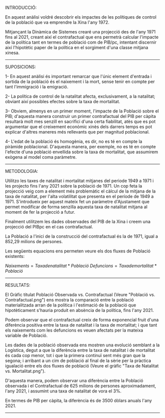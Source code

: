 INTRODUCCIÓ:

En aquest anàlisi voldré descobrir els impactes de les polítiques de control de la població que va emprendre la Xina l'any 1972.

Mitjançant la Dinàmica de Sistemes crearé una projecció des de l'any 1971 fins al 2021, creant així el contrafactual que ens permetrà calcular l'impacte de la política tant en termes de població com de PIB/pc, intentant discernir així l'hipotètic paper de la política en el sorgiment d'una classe mitjana xinesa.

------------------------------------------------------------------------------------------------------------------------------------------
SUPOSICIONS:

1- En aquest anàlisi és important remarcar que l'únic element d'entrada i sortida de la població és el naixement i la mort, sense tenir en compte per tant l'immigració i la emigració.

2- La política de control de la natalitat afecta, exclusivament, a la natalitat; obviant així possibles efectes sobre la taxa de mortalitat.

3- Obviem, almenys en un primer moment, l'impacte de la Població sobre el PIB; d'aquesta manera construir un primer contrafactual del PIB per càpita resultarà molt mes senzill en sacrifici d'una certa fiabilitat, atès que es pot argumentar que el creixement econòmic xinès dels darrers temps es pot explicar d'altres maneres més rellevants que per magnitud poblacional.

4- L'edat de la població és homogènia, es dir, no es té en compte la piràmide poblacional. D'aquesta manera, per exemple, no es té en compte l'efecte d'una població envellida sobre la taxa de mortalitat, que assumirem exògena al model coma  paràmetre.

------------------------------------------------------------------------------------------------------------------------------------------
METODOLOGIA: 

Utilitzo les taxes de natalitat i mortalitat mitjanes del periode 1949 a 1971 i les projecto fins l'any 2021 sobre la població de 1971.
Un cop feta la projecció veig com a element més problemàtic el càlcul de la mitjana de la taxa de natalitat, per l'alta volatilitat que presenta en el període de 1949 a 1971. 
S'introdueix per aquest mateix fet un paràmetre d'Ajustament que permet modificar de forma senzilla aquesta taxa de natalitat mitjana al moment de fer la projecció a futur. 

Finalment utilitzem les dades observades del PIB de la Xina i creem una projecció del PIBpc en el cas contrafactual.

La Població a l'inici de la construcció del contrafactual és la de 1971, igual a 852,29 milions de persones.

Les següents equacions ens permeten veure els dos fluxes de Població existents:

$Naixements = Taxa de natalitat * Població$
$Defuncions = Taxa de mortalitat * Població$

------------------------------------------------------------------------------------------------------------------------------------------
RESULTATS:

El Gràfic titulat Població Observada vs. Contrafactual (Veure "Població vs. Contrafactual.png") ens mostra la comparació entre la població materialitzada arran de la política i l'estimació de la població que hipotèticament s'hauria produit en absència de la política, fins l'any 2021.

Podem observar que el contrafactual creix de forma exponencial fruit d'una diferència positiva entre la taxa de natalitat i la taxa de mortalitat; i que tant els naixements com les defuncions es veuen afectats per la mateixa variable de Població.

Les dades de la població observada ens mostren una evolució semblant a la Logística, degut a que la diferència entre la taxa de natalitat i de mortalitat és cada cop menor, tot i que la primera continuï sent més gran que la segona; i arribant a un cim de població al final de la sèrie per la pràctica igualació entre els dos fluxes de població (Veure el gràfic "Taxa de Natalitat vs. Mortalitat.png").

D'aquesta manera, podem observar una diferència entre la Població observada i el Contrafactual de 625 milions de persones aproximadament, l'any 2021, i assumint una taxa de natalitat de vora el 3%.

En termes de PIB per càpita, la diferència és de 3500 dòlars anuals l'any 2021.

------------------------------------------------------------------------------------------------------------------------------------------
